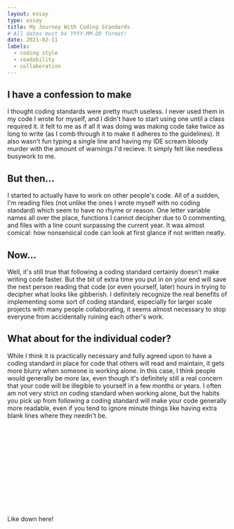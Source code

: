 ```yaml
---
layout: essay
type: essay
title: My Journey With Coding Standards
# All dates must be YYYY-MM-DD format!
date: 2021-02-11
labels:
  - coding style
  - readability
  - collaboration 
---
```


## I have a confession to make

I thought coding standards were pretty much useless. I never used them in my code I wrote for myself, and I didn't have to start using one until a class required it. it felt to me as if all it was doing was making code take twice as long to write (as I comb through it to make it adheres to the guidelines). It also wasn't fun typing a single line and having my IDE scream bloody murder with the amount of warnings I'd recieve. It simply felt like needless busywork to me.

## But then...

I started to actually have to work on other people's code. All of a sudden, I'm reading files (not unlike the ones I wrote myself with no coding standard) which seem to have no rhyme or reason. One letter variable names all over the place, functions I cannot decipher due to 0 commenting, and files with a line count surpassing the current year. It was almost comical: how nonsensical code can look at first glance if not written neatly.

## Now...

Well, it's still true that following a coding standard certainly doesn't make writing code faster. But the bit of extra time you put in on your end will save the next person reading that code (or even yourself, later) hours in trying to decipher what looks like gibberish. I definitely recognize the real benefits of implementing some sort of coding standard, especially for larger scale projects with many people collaborating, it seems almost necessary to stop everyone from accidentally ruining each other's work.


## What about for the individual coder?

While I think it is practically necessary and fully agreed upon to have a coding standard in place for code that others will read and maintain, it gets more blurry when someone is working alone. In this case, I think people would generally be more lax, even though it's definitely still a real concern that your code will be illegible to yourself in a few months or years. I often am not very strict on coding standard when working alone, but the habits you pick up from following a coding standard will make your code generally more readable, even if you tend to ignore minute things like having extra blank lines where they needn't be.

<br/>
<br/>
<br/>
<br/>
<br/>
<br/>
<br/>
<br/>
<br/>
<br/>
<br/>
<br/>
Like down here!
